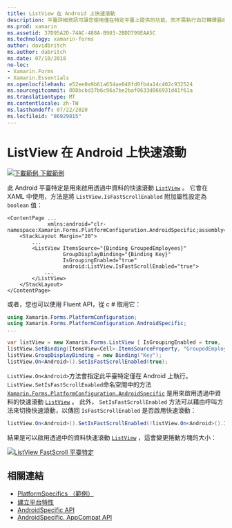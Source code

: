 ```yaml
---
title: ListView 在 Android 上快速滾動
description: 平臺詳細資訊可讓您使用僅在特定平臺上提供的功能，而不需執行自訂轉譯器或效果。 本文說明如何使用 Android 平臺特定的，讓您能夠快速地透過 ListView 中的資料進行滾動。
ms.prod: xamarin
ms.assetid: 37D95A2D-74AC-488A-B903-2BDD799EAA5C
ms.technology: xamarin-forms
author: davidbritch
ms.author: dabritch
ms.date: 07/10/2018
no-loc:
- Xamarin.Forms
- Xamarin.Essentials
ms.openlocfilehash: e52ee0a9b61a654ae048fd0fb4a14c402c932524
ms.sourcegitcommit: 008bcbd37b6c96a7be2baf0633d066931d41f61a
ms.translationtype: MT
ms.contentlocale: zh-TW
ms.lasthandoff: 07/22/2020
ms.locfileid: "86929815"
---
```

# <a name="listview-fast-scrolling-on-android"></a>ListView 在 Android 上快速滾動

[![下載範例](~/media/shared/download.png) 下載範例](https://docs.microsoft.com/samples/xamarin/xamarin-forms-samples/userinterface-platformspecifics)

此 Android 平臺特定是用來啟用透過中資料的快速滾動 [`ListView`](xref:Xamarin.Forms.ListView) 。 它會在 XAML 中使用，方法是將 `ListView.IsFastScrollEnabled` 附加屬性設定為 `boolean` 值：

```xaml
<ContentPage ...
             xmlns:android="clr-namespace:Xamarin.Forms.PlatformConfiguration.AndroidSpecific;assembly=Xamarin.Forms.Core">
    <StackLayout Margin="20">
        ...
        <ListView ItemsSource="{Binding GroupedEmployees}"
                  GroupDisplayBinding="{Binding Key}"
                  IsGroupingEnabled="true"
                  android:ListView.IsFastScrollEnabled="true">
            ...
        </ListView>
    </StackLayout>
</ContentPage>
```

或者，您也可以使用 Fluent API，從 c # 取用它：

```csharp
using Xamarin.Forms.PlatformConfiguration;
using Xamarin.Forms.PlatformConfiguration.AndroidSpecific;
...

var listView = new Xamarin.Forms.ListView { IsGroupingEnabled = true, ... };
listView.SetBinding(ItemsView<Cell>.ItemsSourceProperty, "GroupedEmployees");
listView.GroupDisplayBinding = new Binding("Key");
listView.On<Android>().SetIsFastScrollEnabled(true);
```

`ListView.On<Android>`方法會指定此平臺特定僅在 Android 上執行。 `ListView.SetIsFastScrollEnabled`命名空間中的方法 [`Xamarin.Forms.PlatformConfiguration.AndroidSpecific`](xref:Xamarin.Forms.PlatformConfiguration.AndroidSpecific) 是用來啟用透過中資料的快速滾動 [`ListView`](xref:Xamarin.Forms.ListView) 。 此外， `SetIsFastScrollEnabled` 方法可以藉由呼叫方法來切換快速滾動，以傳回 `IsFastScrollEnabled` 是否啟用快速滾動：

```csharp
listView.On<Android>().SetIsFastScrollEnabled(!listView.On<Android>().IsFastScrollEnabled());
```

結果是可以啟用透過中的資料快速滾動 [`ListView`](xref:Xamarin.Forms.ListView) ，這會變更捲動方塊的大小：

[![ListView FastScroll 平臺特定](listview-fast-scrolling-images/fastscroll.png)](listview-fast-scrolling-images/fastscroll-large.png#lightbox "ListView FastScroll 平臺特定")

## <a name="related-links"></a>相關連結

- [PlatformSpecifics （範例）](https://docs.microsoft.com/samples/xamarin/xamarin-forms-samples/userinterface-platformspecifics)
- [建立平台特性](~/xamarin-forms/platform/platform-specifics/index.md#creating-platform-specifics)
- [AndroidSpecific API](xref:Xamarin.Forms.PlatformConfiguration.AndroidSpecific)
- [AndroidSpecific. AppCompat API](xref:Xamarin.Forms.PlatformConfiguration.AndroidSpecific.AppCompat)
